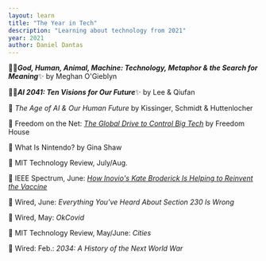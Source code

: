 ```yaml
---
layout: learn
title: "The Year in Tech"
description: "Learning about technology from 2021"
year: 2021
author: Daniel Dantas
---
```


📕✨***God, Human, Animal, Machine: Technology, Metaphor & the Search for Meaning***✨ by Meghan O'Gieblyn <!-- 12/8/2023 -->

📕✨***AI 2041: Ten Visions for Our Future***✨ by Lee & Qiufan <!-- 10/17/2023 -->

📕 *The Age of AI & Our Human Future* by Kissinger, Schmidt & Huttenlocher <!-- 10/14/2023 -->

📄 Freedom on the Net: _[The Global Drive to Control Big Tech](https://freedomhouse.org/report/freedom-net/2021/global-drive-control-big-tech)_ by Freedom House <!-- 11/22/2021 -->

📕 What Is Nintendo? by Gina Shaw <!-- 8/13/2021 -->

📔 MIT Technology Review, July/Aug. <!-- 6/17/2021 -->

📔 IEEE Spectrum, June: _[How Inovio's Kate Broderick Is Helping to Reinvent the Vaccine](https://innovate.ieee.org/ieee-spectrum-june-2021/)_ <!-- 6/11/2021 -->

📔 Wired, June: _Everything You've Heard About Section 230 Is Wrong_ <!-- 5/26/2021 -->

📔 Wired, May: _OkCovid_ <!-- 5/21/2021 -->

📔 MIT Technology Review, May/June: _Cities_ <!-- 5/21/2021 -->

📔 Wired: Feb.: _2034: A History of the Next World War_ <!-- 1/25/2021 -->
